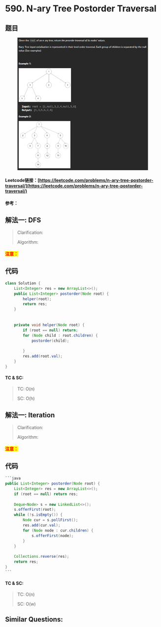# 590. N-ary Tree Postorder Traversal

## 题目

<figure><img src="../../.gitbook/assets/image (2) (1) (1) (1) (1) (1) (1) (1) (1).png" alt=""><figcaption></figcaption></figure>

#### Leetcode链接：[https://leetcode.com/problems/n-ary-tree-postorder-traversal/](https://leetcode.com/problems/n-ary-tree-postorder-traversal/)

#### 参考：

## 解法一: DFS

> Clarification:&#x20;
>
> Algorithm:&#x20;

#### <mark style="color:red;">注意：</mark>

## 代码

```java
class Solution {
    List<Integer> res = new ArrayList<>();
    public List<Integer> postorder(Node root) {
        helper(root);
        return res;
    }


    private void helper(Node root) {
        if (root == null) return;
        for (Node child : root.children) {
            postorder(child);
           
        }
        res.add(root.val);
    }
}

```

#### TC & SC:&#x20;

> TC: O(n)
>
> SC: O(h)

## 解法一: Iteration

> Clarification:&#x20;
>
> Algorithm:&#x20;

#### <mark style="color:red;">注意：</mark>

## 代码

````java
```java
public List<Integer> postorder(Node root) {
    List<Integer> res = new ArrayList<>();
    if (root == null) return res;

    Deque<Node> s = new LinkedList<>();
    s.offerFirst(root);
    while (!s.isEmpty()) {
        Node cur = s.pollFirst();
        res.add(cur.val);
        for (Node node : cur.children) {
            s.offerFirst(node);
        }
    }

    Collections.reverse(res);
    return res;
}
```
````

#### TC & SC:&#x20;

> TC: O(n)
>
> SC: O(w)

## **Similar Questions:**&#x20;
